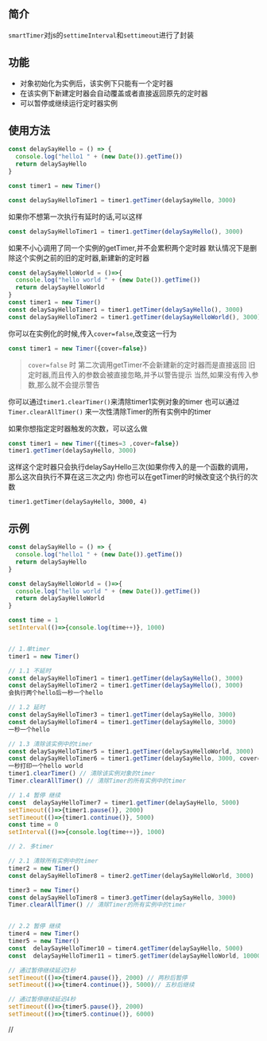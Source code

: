 ## 简介

`smartTimer`对js的`settimeInterval`和`settimeout`进行了封装

## 功能

+ 对象初始化为实例后，该实例下只能有一个定时器
+ 在该实例下新建定时器会自动覆盖或者直接返回原先的定时器
+ 可以暂停或继续运行定时器实例

## 使用方法

```js
const delaySayHello = () => {
  console.log("hello1 " + (new Date()).getTime())
  return delaySayHello
}

const timer1 = new Timer()

const delaySayHelloTimer1 = timer1.getTimer(delaySayHello, 3000)
```

如果你不想第一次执行有延时的话,可以这样

```js
const delaySayHelloTimer1 = timer1.getTimer(delaySayHello(), 3000)
```

如果不小心调用了同一个实例的getTimer,并不会累积两个定时器
默认情况下是删除这个实例之前的旧的定时器,新建新的定时器

```js
const delaySayHelloWorld = ()=>{
  console.log("hello world " + (new Date()).getTime())
  return delaySayHelloWorld
}
const timer1 = new Timer()
const delaySayHelloTimer1 = timer1.getTimer(delaySayHello(), 3000)
const delaySayHelloTimer2 = timer1.getTimer(delaySayHelloWorld(), 3000)
```

你可以在实例化的时候,传入`cover=false`,改变这一行为

```js
const timer1 = new Timer({cover=false})
```

> `cover=false` 时 第二次调用getTimer不会新建新的定时器而是直接返回
> 旧定时器,而且传入的参数会被直接忽略,并予以警告提示
> 当然,如果没有传入参数,那么就不会提示警告

你可以通过`timer1.clearTimer()`来清除timer1实例对象的timer
也可以通过`Timer.clearAllTimer()` 来一次性清除Timer的所有实例中的timer

如果你想指定定时器触发的次数，可以这么做

```js
const timer1 = new Timer({times=3 ,cover=false})
timer1.getTimer(delaySayHello, 3000)
```

这样这个定时器只会执行delaySayHello三次(如果你传入的是一个函数的调用，那么这次自执行不算在这三次之内)
你也可以在getTimer的时候改变这个执行的次数

`timer1.getTimer(delaySayHello, 3000, 4)` 

## 示例

```js
const delaySayHello = () => {
  console.log("hello1 " + (new Date()).getTime())
  return delaySayHello
}

const delaySayHelloWorld = ()=>{
  console.log("hello world " + (new Date()).getTime())
  return delaySayHelloWorld
}

const time = 1
setInterval(()=>{console.log(time++)}, 1000)


// 1.单timer
timer1 = new Timer()

// 1.1 不延时
const delaySayHelloTimer1 = timer1.getTimer(delaySayHello(), 3000)
const delaySayHelloTimer2 = timer1.getTimer(delaySayHello(), 3000)
会执行两个hello后一秒一个hello

// 1.2 延时
const delaySayHelloTimer3 = timer1.getTimer(delaySayHello, 3000)
const delaySayHelloTimer4 = timer1.getTimer(delaySayHello, 3000)
一秒一个hello

// 1.3 清除该实例中的timer
const delaySayHelloTimer5 = timer1.getTimer(delaySayHelloWorld, 3000)
const delaySayHelloTimer6 = timer1.getTimer(delaySayHello, 3000, cover=false)
一秒打印一个hello world
timer1.clearTimer() // 清除该实例对象的timer
Timer.clearAllTimer() // 清除Timer的所有实例中的timer

// 1.4 暂停 继续
const  delaySayHelloTimer7 = timer1.getTimer(delaySayHello, 5000)
setTimeout(()=>{timer1.pause()}, 2000)
setTimeout(()=>{timer1.continue()}, 5000)
const time = 0
setInterval(()=>{console.log(time++)}, 1000)

// 2. 多timer

// 2.1 清除所有实例中的timer
timer2 = new Timer()
const delaySayHelloTimer8 = timer2.getTimer(delaySayHelloWorld, 3000)

timer3 = new Timer()
const delaySayHelloTimer8 = timer3.getTimer(delaySayHello, 3000)
Timer.clearAllTimer() // 清除Timer的所有实例中的timer


// 2.2 暂停 继续
timer4 = new Timer()
timer5 = new Timer()
const  delaySayHelloTimer10 = timer4.getTimer(delaySayHello, 5000)
const  delaySayHelloTimer11 = timer5.getTimer(delaySayHelloWorld, 10000)

// 通过暂停继续延迟3秒
setTimeout(()=>{timer4.pause()}, 2000) // 两秒后暂停
setTimeout(()=>{timer4.continue()}, 5000)// 五秒后继续

// 通过暂停继续延迟4秒
setTimeout(()=>{timer5.pause()}, 2000)
setTimeout(()=>{timer5.continue()}, 6000)
```

// 